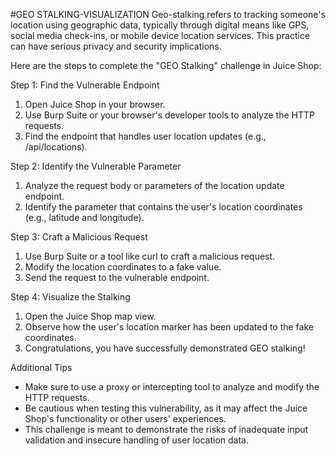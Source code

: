 #GEO STALKING-VISUALIZATION
 Geo-stalking refers to tracking someone's location using geographic data, typically through digital means like GPS, social media check-ins, or mobile device location services. This practice can have serious privacy and security implications.

Here are the steps to complete the "GEO Stalking" challenge in Juice Shop:

Step 1: Find the Vulnerable Endpoint

1. Open Juice Shop in your browser.
2. Use Burp Suite or your browser's developer tools to analyze the HTTP requests.
3. Find the endpoint that handles user location updates (e.g., /api/locations).

Step 2: Identify the Vulnerable Parameter

1. Analyze the request body or parameters of the location update endpoint.
2. Identify the parameter that contains the user's location coordinates (e.g., latitude and longitude).

Step 3: Craft a Malicious Request

1. Use Burp Suite or a tool like curl to craft a malicious request.
2. Modify the location coordinates to a fake value.
3. Send the request to the vulnerable endpoint.

Step 4: Visualize the Stalking

1. Open the Juice Shop map view.
2. Observe how the user's location marker has been updated to the fake coordinates.
3. Congratulations, you have successfully demonstrated GEO stalking!

Additional Tips

- Make sure to use a proxy or intercepting tool to analyze and modify the HTTP requests.
- Be cautious when testing this vulnerability, as it may affect the Juice Shop's functionality or other users' experiences.
- This challenge is meant to demonstrate the risks of inadequate input validation and insecure handling of user location data.
